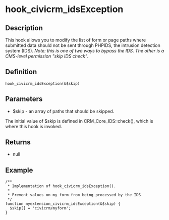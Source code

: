 # hook_civicrm_idsException

## Description

This hook allows you to modify the list of form or page paths where
submitted data should not be sent through PHPIDS, the intrusion
detection system (IDS).  *Note: this is one of two ways to bypass the
IDS.  The other is a CMS-level permission "skip IDS check".*

## Definition

    hook_civicrm_idsException(&$skip)

## Parameters

-   $skip - an array of paths that should be skipped.

The initial value of $skip is defined in CRM_Core_IDS::check(), which
is where this hook is invoked.

## Returns

-   null

## Example

    /**
     * Implementation of hook_civicrm_idsException().
     *
     * Prevent values on my form from being processed by the IDS
     */
    function myextension_civicrm_idsException(&$skip) {
      $skip[] = 'civicrm/myform';
    }